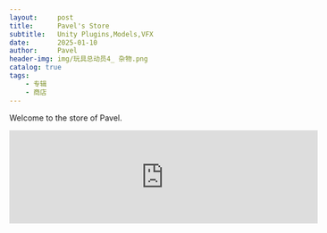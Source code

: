 ```yaml
---
layout:     post
title:      Pavel's Store
subtitle:   Unity Plugins,Models,VFX
date:       2025-01-10
author:     Pavel
header-img: img/玩具总动员4_ 杂物.png
catalog: true
tags:
    - 专辑
    - 商店
---
```


Welcome to the store of Pavel.
<iframe frameborder="0" src="https://itch.io/embed/3238945" width="552" height="167"><a href="https://pavelpeng.itch.io/unity-dynamic-stylized-sky">Unity Dynamic Stylized Sky by Pavel</a></iframe>